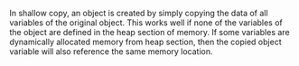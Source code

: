 In shallow copy, an object is created by simply copying the data of all variables of the original object. This works well if none of the variables of the object are defined in the heap section of memory. If some variables are dynamically allocated memory from heap section, then the copied object variable will also reference the same memory location.
